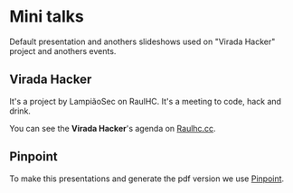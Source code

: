 # Mini talks

Default presentation and anothers slideshows used on "Virada Hacker" project and anothers events.

## Virada Hacker

It's a project by LampiãoSec on RaulHC. It's a meeting to code, hack and drink.

You can see the **Virada Hacker**'s agenda on [Raulhc.cc](http://raulhc.cc).

## Pinpoint

To make this presentations and generate the pdf version we use [Pinpoint][soft].


[soft]: https://github.com/GNOME/pinpoint
